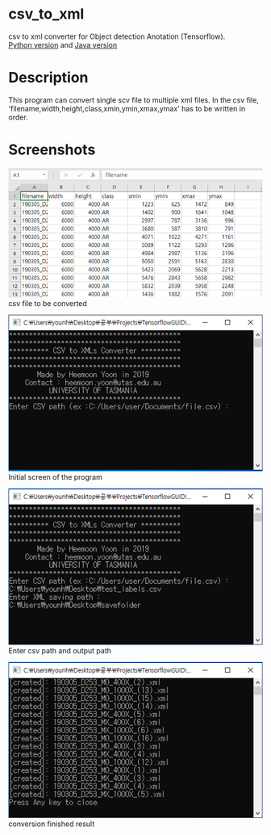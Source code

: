 # csv_to_xml
csv to xml converter for Object detection Anotation (Tensorflow).</br>
[Python version](https://github.com/boguss1225/csv_to_xml/blob/master/csv_to_xml.py) and [Java version](https://github.com/boguss1225/csv_to_xml/blob/master/csv_to_xml/src/csv_to_xml/main.java)

# Description
This program can convert single scv file to multiple xml files.
In the csv file, 'filename,width,height,class,xmin,ymin,xmax,ymax' has to be written in order.

# Screenshots
![picture](csv_to_xml_screenshot/captureXMLconverter00.PNG)
csv file to be converted

![picture](csv_to_xml_screenshot/captureXMLconverter01.PNG)
Initial screen of the program

![picture](csv_to_xml_screenshot/captureXMLconverter02.png)
Enter csv path and output path

![picture](csv_to_xml_screenshot/captureXMLconverter03.png)
conversion finished result


